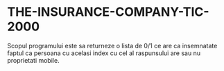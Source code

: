 # THE-INSURANCE-COMPANY-TIC-2000
Scopul programului este sa returneze o lista de 0/1 ce are ca insemnatate faptul ca persoana cu acelasi index cu cel al raspunsului are sau nu proprietati mobile.
